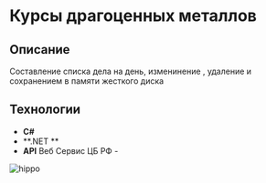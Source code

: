 # Курсы драгоценных металлов

 ## Описание
Составление списка дела на день, изменинение , удаление и сохранением в памяти жесткого диска 
## Технологии
 - **C#**
 - **.NET **
 - **API** Веб Сервис ЦБ РФ - 

![hippo](https://media.giphy.com/media/atro6TxBBn6RVvSmbD/giphy.gif)

  


